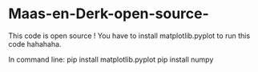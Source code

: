 # Maas-en-Derk-open-source-
This code is open source !
You have to install matplotlib.pyplot to run this code hahahaha.

In command line:
pip install matplotlib.pyplot
pip install numpy